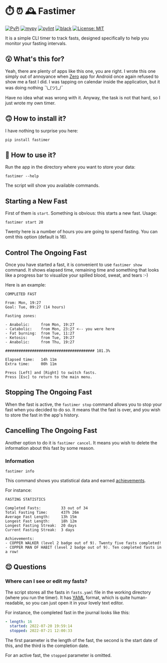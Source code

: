 # ⏱️ ⏰ 🕰️ Fastimer

[![PyPi](https://img.shields.io/pypi/v/fastimer)](https://pypi.org/project/fastimer/) [![mypy](https://github.com/vkostyanetsky/BlogBuilder/actions/workflows/mypy.yml/badge.svg)](https://github.com/vkostyanetsky/BlogBuilder/actions/workflows/mypy.yml) [![pylint](https://github.com/vkostyanetsky/Fastimer/actions/workflows/pylint.yml/badge.svg)](https://github.com/vkostyanetsky/Fastimer/actions/workflows/pylint.yml) [![black](https://github.com/vkostyanetsky/Fastimer/actions/workflows/black.yml/badge.svg)](https://github.com/vkostyanetsky/Fastimer/actions/workflows/black.yml) [![License: MIT](https://img.shields.io/badge/License-MIT-yellow.svg)](https://opensource.org/licenses/MIT)

It is a simple CLI timer to track fasts, designed specifically to help you monitor your fasting intervals.  

## 😮 What's this for?

Yeah, there are plenty of apps like this one, you are right. I wrote this one simply out of annoyance when [Zero](https://www.zerolongevity.com/) app for Android once again refused to show me a fast I did. I was tapping on calendar inside the application, but it was doing nothing ¯\\\_(ツ)\_/¯

Have no idea what was wrong with it. Anyway, the task is not that hard, so I just wrote my own timer.

## 🙃 How to install it?

I have nothing to surprise you here:

```commandline
pip install fastimer
```

## 🙂 How to use it?

Run the app in the directory where you want to store your data:

```commandline
fastimer --help
```

The script will show you available commands. 

## Starting a New Fast

First of them is `start`. Something is obvious: this starts a new fast. Usage:

```commandline
fastimer start 20
```

Twenty here is a number of hours you are going to spend fasting. You can omit this option (default is 16).

## Control The Ongoing Fast

Once you have started a fast, it is convenient to use `fastimer show` command. It shows elapsed time, remaining time and something that looks like a progress bar to visualize your spilled blood, sweat, and tears :-)

Here is an example:

```
COMPLETED FAST

From: Mon, 19:27
Goal: Tue, 09:27 (14 hours)

Fasting zones:

- Anabolic:     from Mon, 19:27
- Catabolic:    from Mon, 23:27 <-- you were here
- Fat burning:  from Tue, 11:27
- Ketosis:      from Tue, 19:27
- Anabolic:     from Thu, 19:27

######################################## 101.3%

Elapsed time:   14h 11m
Extra time:     00h 11m

Press [Left] and [Right] to switch fasts.
Press [Esc] to return to the main menu.
```

## Stopping The Ongoing Fast

When the fast is active, the `fastimer stop` command allows you to stop your fast when you decided to do so. It means that the fast is over, and you wish to store the fast in the app's history.

## Cancelling The Ongoing Fast

Another option to do it is `fastimer cancel`.  It means you wish to delete the information about this fast by some reason. 

### Information

```commandline
fastimer info
```

This command shows you statistical data and earned [achievements](ACHIEVEMENTS.md).

For instance:

```
FASTING STATISTICS

Completed Fasts:         33 out of 34
Total Fasting Time:      437h 26m
Average Fast Length:     13h 15m
Longest Fast Length:     18h 12m
Longest Fasting Streak:  20 days
Current Fasting Streak:  3 days

Achievements:
- COPPER WALKER (level 2 badge out of 9). Twenty five fasts completed!
- COPPER MAN OF HABIT (level 2 badge out of 9). Ten completed fasts in a row!
```

## 😌 Questions 

### Where can I see or edit my fasts?

The script stores all the fasts in `fasts.yaml` file in the working directory (where you run the timer). It has [YAML](https://en.wikipedia.org/wiki/YAML) format, which is quite human-readable, so you can just open it in your lovely text editor.

For instance, the completed fast in the journal looks like this:

```yaml
- length: 16
  started: 2022-07-20 19:59:14
  stopped: 2022-07-21 12:00:33
```

The first parameter is the length of the fast, the second is the start date of this, and the third is the completion date.

For an active fast, the `stopped` parameter is omitted.